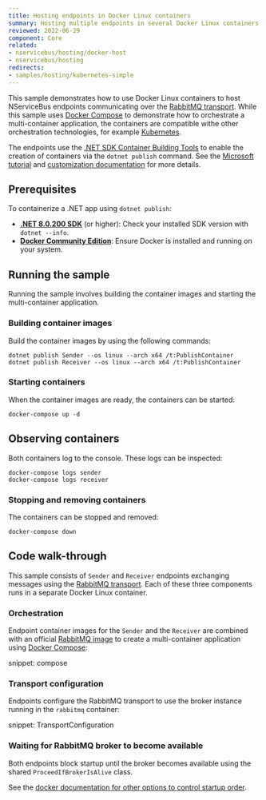 ```yaml
---
title: Hosting endpoints in Docker Linux containers
summary: Hosting multiple endpoints in several Docker Linux containers managed by Docker Compose
reviewed: 2022-06-29
component: Core
related:
- nservicebus/hosting/docker-host
- nservicebus/hosting
redirects:
- samples/hosting/kubernetes-simple
---
```


This sample demonstrates how to use Docker Linux containers to host NServiceBus endpoints communicating over the [RabbitMQ transport](/transports/rabbitmq/). While this sample uses [Docker Compose](https://docs.docker.com/compose/) to demonstrate how to orchestrate a multi-container application, the containers are compatible withe other orchestration technologies, for example [Kubernetes](https://kubernetes.io/docs/home/).

The endpoints use the [.NET SDK Container Building Tools](https://github.com/dotnet/sdk-container-builds) to enable the creation of containers via the `dotnet publish` command. See the [Microsoft tutorial](https://learn.microsoft.com/en-us/dotnet/core/docker/publish-as-container?pivots=dotnet-8-0) and [customization documentation](https://github.com/dotnet/sdk-container-builds/blob/main/docs/ContainerCustomization.md) for more details.

## Prerequisites

To containerize a .NET app using `dotnet publish`:

- **[.NET 8.0.200 SDK](https://dotnet.microsoft.com/download/dotnet/8.0)** (or higher): Check your installed SDK version with `dotnet --info`.
- **[Docker Community Edition](https://www.docker.com/products/docker-desktop)**: Ensure Docker is installed and running on your system.

## Running the sample

Running the sample involves building the container images and starting the multi-container application.

### Building container images

Build the container images by using the following commands:

```
dotnet publish Sender --os linux --arch x64 /t:PublishContainer
dotnet publish Receiver --os linux --arch x64 /t:PublishContainer
```

### Starting containers

When the container images are ready, the containers can be started:

```
docker-compose up -d
```

## Observing containers

Both containers log to the console. These logs can be inspected:

```
docker-compose logs sender
docker-compose logs receiver
```

### Stopping and removing containers

The containers can be stopped and removed:

```
docker-compose down
```

## Code walk-through

This sample consists of `Sender` and `Receiver` endpoints exchanging messages using the [RabbitMQ transport](/transports/rabbitmq/). Each of these three components runs in a separate Docker Linux container.

### Orchestration

Endpoint container images for the `Sender` and the `Receiver` are combined with an official [RabbitMQ image](https://hub.docker.com/_/rabbitmq/) to create a multi-container application using [Docker Compose](https://docs.docker.com/compose/):

snippet: compose

### Transport configuration

Endpoints configure the RabbitMQ transport to use the broker instance running in the `rabbitmq` container:

snippet: TransportConfiguration

### Waiting for RabbitMQ broker to become available

Both endpoints block startup until the broker becomes available using the shared `ProceedIfBrokerIsAlive` class.

See the [docker documentation for other options to control startup order](https://docs.docker.com/compose/startup-order/).
